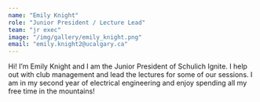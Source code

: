 ```yaml
---
name: "Emily Knight"
role: "Junior President / Lecture Lead"
team: "jr exec"
image: "/img/gallery/emily_knight.png"
email: "emily.knight2@ucalgary.ca"
---
```


Hi! I’m Emily Knight and I am the Junior President of Schulich Ignite. I help out with club management and lead the lectures for some of our sessions. I am in my second year of electrical engineering and enjoy spending all my free time in the mountains!